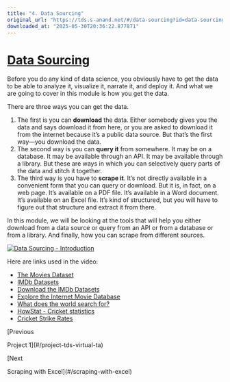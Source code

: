 ```yaml
---
title: "4. Data Sourcing"
original_url: "https://tds.s-anand.net/#/data-sourcing?id=data-sourcing"
downloaded_at: "2025-05-30T20:36:22.877871"
---
```


[Data Sourcing](#/data-sourcing?id=data-sourcing)
=================================================

Before you do any kind of data science, you obviously have to get the data to be able to analyze it, visualize it, narrate it, and deploy it.
And what we are going to cover in this module is how you get the data.

There are three ways you can get the data.

1. The first is you can **download** the data. Either somebody gives you the data and says download it from here, or you are asked to download it from the internet because it’s a public data source. But that’s the first way—you download the data.
2. The second way is you can **query it** from somewhere. It may be on a database. It may be available through an API. It may be available through a library. But these are ways in which you can selectively query parts of the data and stitch it together.
3. The third way is you have to **scrape it**. It’s not directly available in a convenient form that you can query or download. But it is, in fact, on a web page. It’s available on a PDF file. It’s available in a Word document. It’s available on an Excel file. It’s kind of structured, but you will have to figure out that structure and extract it from there.

In this module, we will be looking at the tools that will help you either download from a data source or query from an API or from a database or from a library. And finally, how you can scrape from different sources.

[![Data Sourcing - Introduction](https://i.ytimg.com/vi_webp/1LyblMkJzOo/sddefault.webp)](https://youtu.be/1LyblMkJzOo)

Here are links used in the video:

* [The Movies Dataset](https://www.kaggle.com/rounakbanik/the-movies-dataset)
* [IMDb Datasets](https://imdb.com/interfaces/)
* [Download the IMDb Datasets](https://datasets.imdbws.com/)
* [Explore the Internet Movie Database](https://gramener.com/imdb/)
* [What does the world search for?](https://gramener.com/search/)
* [HowStat - Cricket statistics](https://howstat.com/cricket/home.asp)
* [Cricket Strike Rates](https://gramener.com/cricket/)

[Previous

Project 1](#/project-tds-virtual-ta)

[Next

Scraping with Excel](#/scraping-with-excel)